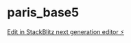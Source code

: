 # paris_base5

[Edit in StackBlitz next generation editor ⚡️](https://stackblitz.com/~/github.com/waindayen/paris_base5)